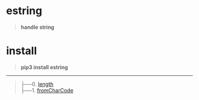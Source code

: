 
# estring
>__handle string__

# install
>__pip3 install estring__

-----------------------------------------------------------------------
>├──0. [length](estring/Images/length.0.png)  <br>
├──1. [fromCharCode](estring/Images/fromCharCode.0.png)  <br>
